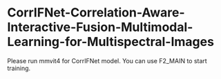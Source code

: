 # CorrIFNet-Correlation-Aware-Interactive-Fusion-Multimodal-Learning-for-Multispectral-Images

Please run mmvit4 for CorrIFNet model. You can use F2_MAIN to start training.
